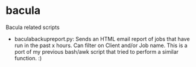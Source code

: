 # bacula
Bacula related scripts

- baculabackupreport.py: Sends an HTML email report of jobs that have run in the past x hours. Can filter on Client and/or Job name. This is a port of my previous bash/awk script that tried to perform a similar function. :)
